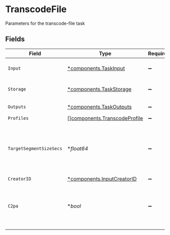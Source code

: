 # TranscodeFile

Parameters for the transcode-file task


## Fields

| Field                                                                        | Type                                                                         | Required                                                                     | Description                                                                  |
| ---------------------------------------------------------------------------- | ---------------------------------------------------------------------------- | ---------------------------------------------------------------------------- | ---------------------------------------------------------------------------- |
| `Input`                                                                      | [*components.TaskInput](../../models/components/taskinput.md)                | :heavy_minus_sign:                                                           | Input video file to transcode                                                |
| `Storage`                                                                    | [*components.TaskStorage](../../models/components/taskstorage.md)            | :heavy_minus_sign:                                                           | Storage for the output files                                                 |
| `Outputs`                                                                    | [*components.TaskOutputs](../../models/components/taskoutputs.md)            | :heavy_minus_sign:                                                           | Output formats                                                               |
| `Profiles`                                                                   | [][components.TranscodeProfile](../../models/components/transcodeprofile.md) | :heavy_minus_sign:                                                           | N/A                                                                          |
| `TargetSegmentSizeSecs`                                                      | **float64*                                                                   | :heavy_minus_sign:                                                           | How many seconds the duration of each output segment should<br/>be<br/>      |
| `CreatorID`                                                                  | [*components.InputCreatorID](../../models/components/inputcreatorid.md)      | :heavy_minus_sign:                                                           | N/A                                                                          |
| `C2pa`                                                                       | **bool*                                                                      | :heavy_minus_sign:                                                           | Decides if the output video should include C2PA signature                    |